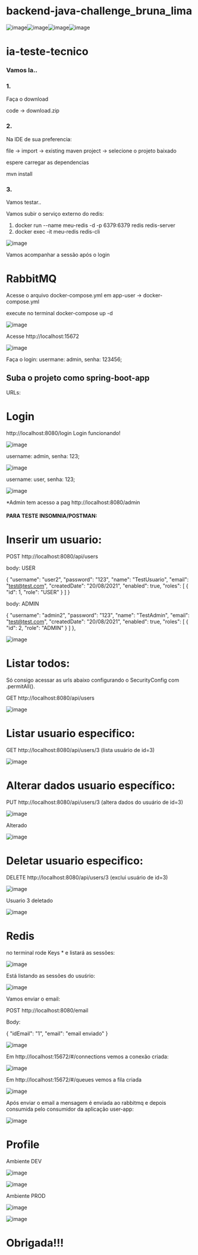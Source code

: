 # backend-java-challenge_bruna_lima

![image](https://user-images.githubusercontent.com/39420860/130669259-041601df-f940-4fdf-b480-7a17e649ef1b.png)![image](https://user-images.githubusercontent.com/39420860/130669470-989cb261-a144-4d04-b2ec-12b4f6005f87.png)![image](https://user-images.githubusercontent.com/39420860/130669007-c3d15fab-f08c-452b-9aee-7ca441ea62c8.png)![image](https://user-images.githubusercontent.com/39420860/130669097-b412b34f-113c-4deb-a938-c2968c6cefee.png)



# ia-teste-tecnico

<h3>Vamos la..</h3>


<h3>1.</h3> Faça o download

code -> download.zip

<h3>2.</h3> Na IDE de sua preferencia:

file -> import -> existing maven project -> selecione o projeto baixado

espere carregar as dependencias

mvn install


<h3>3.</h3> Vamos testar..


Vamos subir o serviço externo do redis:

1. docker run --name meu-redis -d -p 6379:6379 redis redis-server
2. docker exec -it meu-redis redis-cli

![image](https://user-images.githubusercontent.com/39420860/130433049-98605cfd-7136-4fe0-bde8-5660e4eba32b.png)

Vamos acompanhar a sessão após o login



<h1>RabbitMQ</h1>

Acesse o arquivo docker-compose.yml em app-user -> docker-compose.yml

execute no terminal docker-compose up -d

![image](https://user-images.githubusercontent.com/39420860/137993857-b7a27189-0903-46c1-a6af-a34eb2f3ad14.png)


Acesse http://localhost:15672

![image](https://user-images.githubusercontent.com/39420860/130442066-240b57cb-4ec1-4873-a593-477f3069db57.png)


Faça o login: usermane: admin, senha: 123456;



<h2>Suba o projeto como spring-boot-app</h2>



URLs: 

#  Login

http://localhost:8080/login Login funcionando!

![image](https://user-images.githubusercontent.com/39420860/130431416-4a113f59-2576-4ee7-b776-39dfdd4f0dc3.png)



username: admin, senha: 123; 

![image](https://user-images.githubusercontent.com/39420860/130431136-311fcc18-25c5-4a5d-9484-b75c3045ad5f.png)


username: user, senha: 123;

![image](https://user-images.githubusercontent.com/39420860/130431322-69f62ee2-8e9e-4658-8dee-e918a5ee2aa6.png)


*Admin tem acesso a pag http://localhost:8080/admin

<h4>PARA TESTE INSOMNIA/POSTMAN:</h4> 


#  Inserir um usuario:

POST http://localhost:8080/api/users

body: USER

{
  "username": "user2",
  "password": "123",
  "name": "TestUsuario",
  "email": "test@test.com",
  "createdDate": "20/08/2021",
  "enabled": true,
  "roles": [
    {
      "id": 1,
      "role": "USER"
    }
  ]
}

body: ADMIN

 {
    "username": "admin2",
    "password": "123",
    "name": "TestAdmin",
    "email": "test@test.com",
    "createdDate": "20/08/2021",
    "enabled": true,
    "roles": [
      {
        "id": 2,
        "role": "ADMIN"
      }
    ]
  },

![image](https://user-images.githubusercontent.com/39420860/130431769-3a158e42-53b9-457a-9a5f-b305d3eaf774.png)


#  Listar todos:

Só consigo acessar as urls abaixo configurando o SecurityConfig com .permitAll().

GET http://localhost:8080/api/users

![image](https://user-images.githubusercontent.com/39420860/130431923-159a6117-f246-4953-a526-bfb20c2acaca.png)


#  Listar usuario especifico:

GET http://localhost:8080/api/users/3
(lista usuário de id=3)

![image](https://user-images.githubusercontent.com/39420860/130432036-615e377a-4b59-4c7c-97e5-733cf12f78b2.png)


#  Alterar dados usuario específico:

PUT http://localhost:8080/api/users/3
(altera dados do usuário de id=3)

![image](https://user-images.githubusercontent.com/39420860/130432288-fe3dd220-43dc-4742-96f9-638d335dbedd.png)

Alterado

![image](https://user-images.githubusercontent.com/39420860/130432512-25b9a2f6-fa94-464a-a896-da7b90379ffb.png)



#  Deletar usuario especifico:

DELETE http://localhost:8080/api/users/3
(exclui usuário de id=3)

![image](https://user-images.githubusercontent.com/39420860/130432598-141e188c-46d0-4f8f-b1f5-34c40d428fe5.png)

Usuario 3 deletado

![image](https://user-images.githubusercontent.com/39420860/130432739-31b77e83-7709-4189-b113-b9b76bbfa54f.png)

<h1>Redis</h1>

no terminal rode Keys * e listará as sessões:
  
  ![image](https://user-images.githubusercontent.com/39420860/130433251-b88c37e5-c994-41b7-b469-192affdfb3ed.png)
  
Está listando as sessões do usuśrio:
  
  ![image](https://user-images.githubusercontent.com/39420860/130433525-f7e5fe47-bb2f-459c-b8a4-a4885472c01b.png)
  

Vamos enviar o email: 

POST http://localhost:8080/email

Body:

{
  "idEmail": "1",
  "email": "email enviado"
}

![image](https://user-images.githubusercontent.com/39420860/130434062-19506690-bac8-4528-9789-74867dfc24a9.png)


Em http://localhost:15672/#/connections vemos a conexão criada:

![image](https://user-images.githubusercontent.com/39420860/130434319-7fd516b8-3404-4b40-9476-2fde1fb272d1.png)

Em http://localhost:15672/#/queues vemos a fila criada 


![image](https://user-images.githubusercontent.com/39420860/130434486-5d9e44c7-165d-4292-a217-20b51f607082.png)

Após enviar o email a mensagem é enviada ao rabbitmq e depois consumida pelo consumidor da aplicação user-app:

![image](https://user-images.githubusercontent.com/39420860/130434866-7c75b1dd-8f6e-4ee0-88e1-471ebb97f47b.png)


<h1>Profile</h1>


Ambiente DEV

![image](https://user-images.githubusercontent.com/39420860/130669955-35653ffa-a6d0-413d-97be-8a02ecbffbc3.png)

![image](https://user-images.githubusercontent.com/39420860/130670140-8bf41a3d-9b5d-46a5-91c3-1f82b2d91e35.png)


Ambiente PROD

![image](https://user-images.githubusercontent.com/39420860/130670034-5d277621-12aa-4428-af3e-00033f26ad30.png)

![image](https://user-images.githubusercontent.com/39420860/130670224-22b439df-fafe-4d8a-9b94-3a66a03c2a6d.png)



<h1>Obrigada!!!</h1>



